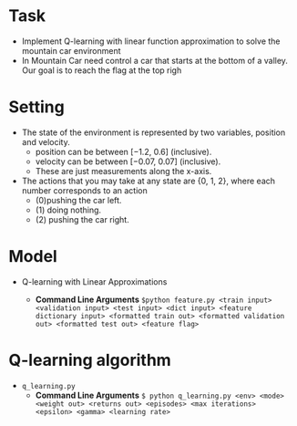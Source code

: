 # Task
* Implement Q-learning with linear function approximation to solve the mountain car environment
*  In Mountain Car need control a car that starts at the bottom of a valley. Our goal is to reach the flag at the top righ
# Setting
* The state of the environment is represented by two variables, position and velocity. 
  - position can be between [−1.2, 0.6] (inclusive).
  - velocity can be between [−0.07, 0.07] (inclusive). 
  - These are just measurements along the x-axis.
* The actions that you may take at any state are {0, 1, 2}, where each number corresponds to an action
  - (0)pushing the car left.
  - (1) doing nothing.
  - (2) pushing the car right.

# Model
* Q-learning with Linear Approximations

  - **Command Line Arguments** `$python feature.py <train input> <validation input> <test input> <dict input> <feature dictionary input> <formatted train out> <formatted validation out> <formatted test out> <feature flag>`


#  Q-learning algorithm
* `q_learning.py`
  - **Command Line Arguments** `$ python q_learning.py <env> <mode> <weight out> <returns out> <episodes> <max iterations> <epsilon> <gamma> <learning rate>`
